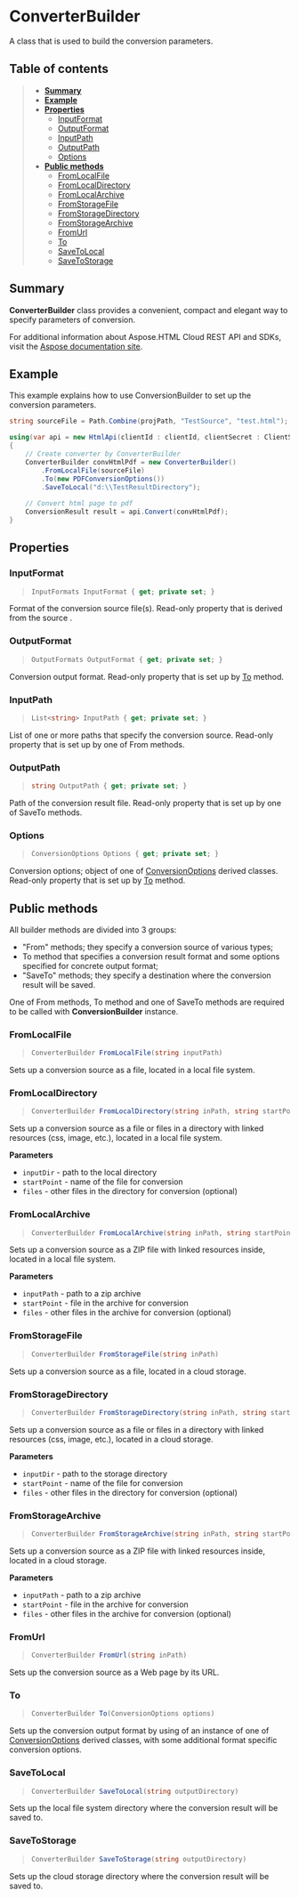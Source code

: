 # ConverterBuilder

A class that is used to build the conversion parameters.

## Table of contents

> - [**Summary**](ConversionBuilder.md#Summary)
> - [**Example**](ConversionBuilder.md#Example)
> - [**Properties**](ConversionBuilder.md#Properties)
>   - [InputFormat](ConversionBuilder.md#InputFormat)
>   - [OutputFormat](ConversionBuilder.md#OutputFormat)
>   - [InputPath](ConversionBuilder.md#InputPath)
>   - [OutputPath](ConversionBuilder.md#OutputPath)
>   - [Options](ConversionBuilder.md#Options)
> - [**Public methods**](ConversionBuilder.md#Public_methods)
>   - [FromLocalFile](ConversionBuilder.md#FromLocalFile)
>   - [FromLocalDirectory](ConversionBuilder.md#FromLocalDirectory)
>   - [FromLocalArchive](ConversionBuilder.md#FromLocalArchive)
>   - [FromStorageFile](ConversionBuilder.md#FromStorageFile)
>   - [FromStorageDirectory](ConversionBuilder.md#FromStorageDirectory)
>   - [FromStorageArchive](ConversionBuilder.md#FromStorageArchive)
>   - [FromUrl](ConversionBuilder.md#FromUrl)
>   - [To](ConversionBuilder.md#To)
>   - [SaveToLocal](ConversionBuilder.md#SaveToLocal)
>   - [SaveToStorage](ConversionBuilder.md#SaveToStorage)



<a name="Summary" />

## Summary

**ConverterBuilder** class provides a convenient, compact and elegant way to specify parameters of conversion.

For additional information about Aspose.HTML Cloud REST API and SDKs, visit the [Aspose documentation site](https://docs.aspose.cloud/html/overview/).



<a name="Example" />

## Example

This example explains how to use ConversionBuilder to set up the conversion parameters.

```c#
string sourceFile = Path.Combine(projPath, "TestSource", "test.html");

using(var api = new HtmlApi(clientId : clientId, clientSecret : ClientSecret))
{
    // Create converter by ConverterBuilder
    ConverterBuilder convHtmlPdf = new ConverterBuilder()
        .FromLocalFile(sourceFile)
        .To(new PDFConversionOptions())
        .SaveToLocal("d:\\TestResultDirectory");  
    
    // Convert html page to pdf
    ConversionResult result = api.Convert(convHtmlPdf);
}

```

<a name="Properties" />

## Properties

<a name="InputFormat" />

### InputFormat

> ```c#
> InputFormats InputFormat { get; private set; }
> ```

Format of the conversion source file(s). Read-only property that is derived from the source .

<a name="OutputFormat" />

### OutputFormat

> ```c#
> OutputFormats OutputFormat { get; private set; }
> ```

Conversion output format. Read-only property that is set up by [To]([](ConversionBuilder.md#)) method.

<a name="InputPath" />

### InputPath

> ```c#
> List<string> InputPath { get; private set; }
> ```

List of one or more paths that specify the conversion source. Read-only property that is set up by one of From methods.

<a name="OutputPath" />

### OutputPath

> ```c#
> string OutputPath { get; private set; }
> ```

Path of the conversion result file.  Read-only property that is set up by one of SaveTo methods.

<a name="Options" />

### Options

> ```c#
> ConversionOptions Options { get; private set; }
> ```

Conversion options; object of one of [ConversionOptions](ConversionOptions.md) derived classes. Read-only property that is set up by [To]([](ConversionBuilder.md#)) method.



<a name="Public_methods" />

## Public methods

All builder methods are divided into 3 groups:

- "From" methods; they specify a conversion source of various types;
- To method that specifies a conversion result format and some options specified for concrete output format;
- "SaveTo" methods;  they specify a destination where the conversion result will be saved.

One of From methods, To method and one of SaveTo methods are required to be called with **ConversionBuilder** instance.

<a name="FromLocalFile" />

### FromLocalFile

> ```c#
> ConverterBuilder FromLocalFile(string inputPath)
> ```

Sets up a conversion source as a file, located in a local file system.

<a name="FromLocalDirectory" />

### FromLocalDirectory

> ```c#
> ConverterBuilder FromLocalDirectory(string inPath, string startPoint, params string[] files)
> ```

Sets up a conversion source as a file or files in a directory with linked resources (css, image, etc.), located in a local file system.

**Parameters**

- `inputDir` - path to the local directory
- `startPoint` - name of the file for conversion
- `files` - other files in the directory for conversion (optional)

<a name="FromLocalArchive" />

### FromLocalArchive

> ```c#
> ConverterBuilder FromLocalArchive(string inPath, string startPoint, params string[] files)
> ```

Sets up a conversion source as a ZIP file with linked resources inside, located in a local file system.

**Parameters**

- `inputPath` - path to a zip archive
- `startPoint` - file in the archive for conversion
- `files` - other files in the archive for conversion (optional)

<a name="FromStorageFile" />

### FromStorageFile

> ```c#
> ConverterBuilder FromStorageFile(string inPath)
> ```

Sets up a conversion source as a file, located in a cloud storage.

<a name="FromStorageDirectory" />

### FromStorageDirectory

> ```c#
> ConverterBuilder FromStorageDirectory(string inPath, string startPoint, params string[] files)
> ```

Sets up a conversion source as a file or files in a directory with linked resources (css, image, etc.), located in a cloud storage.

**Parameters**

- `inputDir` - path to the storage directory
- `startPoint` - name of the file for conversion
- `files` - other files in the directory for conversion (optional)

<a name="FromStorageArchive" />

### FromStorageArchive

> ```c#
> ConverterBuilder FromStorageArchive(string inPath, string startPoint, params string[] files)
> ```

Sets up a conversion source as a ZIP file with linked resources inside, located in a cloud storage.

**Parameters**

- `inputPath` - path to a zip archive
- `startPoint` - file in the archive for conversion
- `files` - other files in the archive for conversion (optional)

<a name="FromUrl" />

### FromUrl

> ```c#
> ConverterBuilder FromUrl(string inPath)
> ```

Sets up the conversion source as a Web page by its URL.



<a name="To" />

### To

> ```c#
> ConverterBuilder To(ConversionOptions options)
> ```

Sets up the conversion output format by using of an instance of one of [ConversionOptions](ConversionOptions.md) derived classes, with some additional format specific conversion options.



<a name="SaveToLocal" />

### SaveToLocal

> ```c#
> ConverterBuilder SaveToLocal(string outputDirectory)
> ```

Sets up the local file system directory where the conversion result will be saved to.



<a name="SaveToStorage" />

### SaveToStorage

> ```c#
> ConverterBuilder SaveToStorage(string outputDirectory)
> ```

Sets up the cloud storage directory where the conversion result will be saved to.